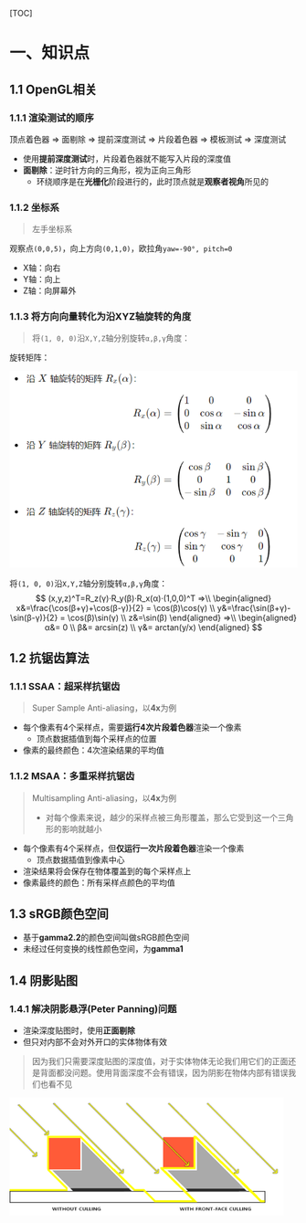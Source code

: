 [TOC]

# 一、知识点

## 1.1	OpenGL相关

### 1.1.1	渲染测试的顺序

顶点着色器 => 面剔除 => 提前深度测试 => 片段着色器 => 模板测试 => 深度测试

- 使用**提前深度测试**时，片段着色器就不能写入片段的深度值
- **面剔除**：逆时针方向的三角形，视为正向三角形
  - 环绕顺序是在**光栅化**阶段进行的，此时顶点就是**观察者视角**所见的

### 1.1.2	坐标系

> 左手坐标系

观察点`(0,0,5)`，向上方向`(0,1,0)`，欧拉角`yaw=-90°, pitch=0`

- X轴：向右
- Y轴：向上
- Z轴：向屏幕外

### 1.1.3	将方向向量转化为沿XYZ轴旋转的角度

> 将`(1, 0, 0)`沿`X,Y,Z`轴分别旋转`α,β,γ`角度：

旋转矩阵：

<img src="AssetMarkdown/image-20240821165350364.png" alt="image-20240821165350364" style="zoom: 80%;" />

将`(1, 0, 0)`沿`X,Y,Z`轴分别旋转`α,β,γ`角度：
$$
(x,y,z)^T=R_z(γ)·R_y(β)·R_x(α)·(1,0,0)^T
=>\\
\begin{aligned}
x&=\frac{\cos(β+γ)+\cos(β-γ)}{2} = \cos(β)\cos(γ) \\
y&=\frac{\sin(β+γ)-\sin(β-γ)}{2} = \cos(β)\sin(γ) \\
z&=\sin(β)
\end{aligned}
=>\\
\begin{aligned}
α&= 0 \\
β&= arcsin(z) \\
γ&= arctan(y/x)
\end{aligned}
$$

## 1.2	抗锯齿算法

### 1.1.1	SSAA：超采样抗锯齿

> Super Sample Anti-aliasing，以**4x**为例

- 每个像素有4个采样点，需要**运行4次片段着色器**渲染一个像素
  - 顶点数据插值到每个采样点的位置
- 像素的最终颜色：4次渲染结果的平均值

### 1.1.2	MSAA：多重采样抗锯齿

> Multisampling Anti-aliasing，以**4x**为例
>
> - 对每个像素来说，越少的采样点被三角形覆盖，那么它受到这一个三角形的影响就越小

- 每个像素有4个采样点，但**仅运行一次片段着色器**渲染一个像素
  - 顶点数据插值到像素中心
- 渲染结果将会保存在物体覆盖到的每个采样点上
- 像素最终的颜色：所有采样点颜色的平均值

## 1.3	sRGB颜色空间

- 基于**gamma2.2**的颜色空间叫做sRGB颜色空间
- 未经过任何变换的线性颜色空间，为**gamma1**

## 1.4	阴影贴图

### 1.4.1	解决阴影悬浮(Peter Panning)问题

- 渲染深度贴图时，使用**正面剔除**
- 但只对内部不会对外开口的实体物体有效

> 因为我们只需要深度贴图的深度值，对于实体物体无论我们用它们的正面还是背面都没问题。使用背面深度不会有错误，因为阴影在物体内部有错误我们也看不见

<img src="AssetMarkdown/shadow_mapping_culling.png" alt="img" style="zoom:80%;" />